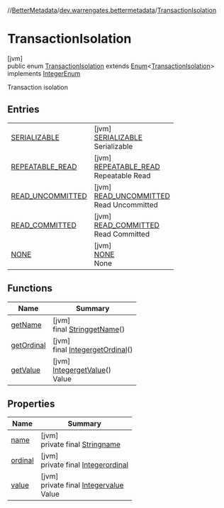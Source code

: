 //[BetterMetadata](../../../index.md)/[dev.warrengates.bettermetadata](../index.md)/[TransactionIsolation](index.md)

# TransactionIsolation

[jvm]\
public enum [TransactionIsolation](index.md) extends [Enum](https://docs.oracle.com/javase/8/docs/api/java/lang/Enum.html)&lt;[TransactionIsolation](index.md)&gt; implements [IntegerEnum](../-integer-enum/index.md)

Transaction isolation

## Entries

| | |
|---|---|
| [SERIALIZABLE](-s-e-r-i-a-l-i-z-a-b-l-e/index.md) | [jvm]<br>[SERIALIZABLE](-s-e-r-i-a-l-i-z-a-b-l-e/index.md)<br>Serializable |
| [REPEATABLE_READ](-r-e-p-e-a-t-a-b-l-e_-r-e-a-d/index.md) | [jvm]<br>[REPEATABLE_READ](-r-e-p-e-a-t-a-b-l-e_-r-e-a-d/index.md)<br>Repeatable Read |
| [READ_UNCOMMITTED](-r-e-a-d_-u-n-c-o-m-m-i-t-t-e-d/index.md) | [jvm]<br>[READ_UNCOMMITTED](-r-e-a-d_-u-n-c-o-m-m-i-t-t-e-d/index.md)<br>Read Uncommitted |
| [READ_COMMITTED](-r-e-a-d_-c-o-m-m-i-t-t-e-d/index.md) | [jvm]<br>[READ_COMMITTED](-r-e-a-d_-c-o-m-m-i-t-t-e-d/index.md)<br>Read Committed |
| [NONE](-n-o-n-e/index.md) | [jvm]<br>[NONE](-n-o-n-e/index.md)<br>None |

## Functions

| Name | Summary |
|---|---|
| [getName](get-name.md) | [jvm]<br>final [String](https://docs.oracle.com/javase/8/docs/api/java/lang/String.html)[getName](get-name.md)() |
| [getOrdinal](get-ordinal.md) | [jvm]<br>final [Integer](https://docs.oracle.com/javase/8/docs/api/java/lang/Integer.html)[getOrdinal](get-ordinal.md)() |
| [getValue](get-value.md) | [jvm]<br>[Integer](https://docs.oracle.com/javase/8/docs/api/java/lang/Integer.html)[getValue](get-value.md)()<br>Value |

## Properties

| Name | Summary |
|---|---|
| [name](../-version-column-type/-i-s_-p-s-e-u-d-o_-c-o-l-u-m-n/index.md#-372974862%2FProperties%2F-1216412040) | [jvm]<br>private final [String](https://docs.oracle.com/javase/8/docs/api/java/lang/String.html)[name](../-version-column-type/-i-s_-p-s-e-u-d-o_-c-o-l-u-m-n/index.md#-372974862%2FProperties%2F-1216412040) |
| [ordinal](../-version-column-type/-i-s_-p-s-e-u-d-o_-c-o-l-u-m-n/index.md#-739389684%2FProperties%2F-1216412040) | [jvm]<br>private final [Integer](https://docs.oracle.com/javase/8/docs/api/java/lang/Integer.html)[ordinal](../-version-column-type/-i-s_-p-s-e-u-d-o_-c-o-l-u-m-n/index.md#-739389684%2FProperties%2F-1216412040) |
| [value](-n-o-n-e/index.md#-85491187%2FProperties%2F-1216412040) | [jvm]<br>private final [Integer](https://docs.oracle.com/javase/8/docs/api/java/lang/Integer.html)[value](-n-o-n-e/index.md#-85491187%2FProperties%2F-1216412040)<br>Value |
